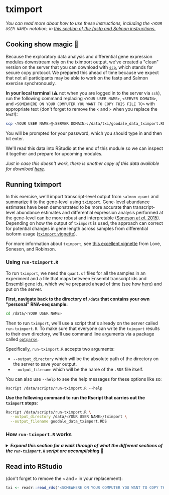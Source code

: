 # tximport


_You can read more about how to use these instructions, including the `<YOUR USER NAME>` notation, in [this section of the fastp and Salmon instructions.](https://github.com/jaclyn-taroni/2021-mdibl-fair/blob/main/instruction-material/bulk-rnaseq/01-fastp-salmon.md#how-to-use-these-directions)_

## Cooking show magic 🍳

Because the exploratory data analysis and differential gene expression modules downstream rely on the tximport output, we've created a "clean" version on the server that you can download with [`scp`](https://en.wikipedia.org/wiki/Secure_copy_protocol), which stands for secure copy protocol. 
We prepared this ahead of time because we expect that not all participants may be able to work on the fastp and Salmon exercise synchronously.

**In your local terminal** (⚠️ not when you are logged in to the server via `ssh`), run the following command replacing `<YOUR USER NAME>`, `<SERVER DOMAIN>`, and `<SOMEWHERE ON YOUR COMPUTER YOU WANT TO COPY THIS FILE TO>` with appropriate text (don't forget to remove the `<` and `>` when you replace the text!):

```sh
scp <YOUR USER NAME>@<SERVER DOMAIN>:/data/txi/goodale_data_tximport.RDS <SOMEWHERE ON YOUR COMPUTER YOU WANT TO COPY THIS FILE TO>
```

You will be prompted for your password, which you should type in and then hit enter. 

We'll read this data into RStudio at the end of this module so we can inspect it together and prepare for upcoming modules.

_Just in case this doesn't work, there is another copy of this data available for download [here](https://github.com/jaclyn-taroni/2021-mdibl-fair/raw/main/setup/bulk-rnaseq/tximport/goodale_data_tximport.RDS)._


## Running tximport

In this exercise, we'll import transcript-level output from `salmon quant` and
summarize it to the gene-level using [`tximport`](https://bioconductor.org/packages/release/bioc/html/tximport.html).
Gene-level abundance estimates have been demonstrated to be more accurate than transcript-level abundance estimates and differential expression analysis performed at the gene-level can be more robust and interpretable ([Soneson *et al.* 2015](http://dx.doi.org/10.12688/f1000research.7563.2)).
Depending on how the output of `tximport` is used, the approach can correct for potential changes in gene length across samples from differential isoform usage ([`tximport` vignette](https://bioconductor.org/packages/release/bioc/vignettes/tximport/inst/doc/tximport.html)).

For more information about `tximport`, see [this excellent vignette](https://bioconductor.org/packages/release/bioc/vignettes/tximport/inst/doc/tximport.html) from Love, Soneson, and Robinson.

### Using `run-tximport.R`

To run `tximport`, we need the `quant.sf` files for all the samples in an experiment and a file that maps between Ensembl transcript ids and Ensembl gene ids, which we've prepared ahead of time (see how [here](https://github.com/jaclyn-taroni/2021-mdibl-fair/blob/main/setup/bulk-rnaseq/scripts/prepare-tx2gene.R)) and put on the server.

**First, navigate back to the directory of `/data` that contains your own "personal" RNA-seq sample:**

```sh
cd /data/<YOUR USER NAME>
```

Then to run `tximport`, we'll use a script that's already on the server called `run-tximport.R`.
To make sure that everyone can write the `tximport` results to their own directory, we'll use command line arguments via a package called [`optparse`](https://cran.r-project.org/web/packages/optparse/index.html).

Specifically, `run-tximport.R` accepts two arguments:

* `--output_directory` which will be the absolute path of the directory on the server to save your output.
* `--output_filename` which will be the name of the `.RDS` file itself.

You can also use `--help` to see the help messages for these options like so: 

```
Rscript /data/scripts/run-tximport.R --help
```

**Use the following command to run the Rscript that carries out the `tximport` steps**:

```sh
Rscript /data/scripts/run-tximport.R \
  --output_directory /data/<YOUR USER NAME>/tximport \
  --output_filename goodale_data_tximport.RDS
```

### How `run-tximport.R` works

<details>
<summary> <b><i>Expand this section for a walk through of what the different sections of the <code>run-tximport.R</code> script are accomplishing</b></i> 🚀 </summary>

Let's walk through what the different sections of the `run-tximport.R` script are accomplishing (you can view this script on GitHub [here](https://github.com/jaclyn-taroni/2021-mdibl-fair/tree/main/instruction-material/bulk-rnaseq/scripts-for-server/run-tximport.R)).

⚠️ _Do not copy and paste this R code into the command line_ ⚠️

#### Required libraries

The first thing the script does is load the required packages into the environment with `library()`.

```R
#### Required libraries --------------------------------------------------------

library(tximport)
library(optparse)
```

#### Command line options

This section is what is required for using the command line arguments via `optparse`.
`option_list` is the list of command line options we create with [`make_option()`](https://www.rdocumentation.org/packages/optparse/versions/1.6.6/topics/make_option) from `optparse`, which we parse with [`parse_args()`](https://www.rdocumentation.org/packages/optparse/versions/1.6.6/topics/parse_args).

Don't worry about this too much – the most important point is that by using a command line option in this script , rather than ["hard coding"](https://en.wikipedia.org/wiki/Hard_coding) the output directory into the code itself, everyone in the course can use it for their purposes!

```r
#### Command line options ------------------------------------------------------

option_list <- list(
  make_option(
    opt_str = "--output_directory",
    type = "character",
    default = NULL,
    help = "A directory on the server where you can save your output, e.g., /data/<your username>/tximport",
  ),
  make_option(
    opt_str = "--output_filename",
    type = "character",
    default = "goodale_data_tximport.RDS",
    help = ".RDS to be saved in the directory specified by --output_directory",
  )
)

# Parse options
opt <- parse_args(OptionParser(option_list = option_list))
```

The last step in this section tells R to report an error (which will _stop_ the script from continuing to run) if you do not specify anything to `--output_directory`.
By default `opt$output_directory` will be `NULL` (as set via `make_option()` above), so the [`stop()`](https://www.rdocumentation.org/packages/base/versions/3.6.2/topics/stop) in the [`if()`](http://applied-r.com/conditionals-in-r/#the-if-statement) statement will run if that argument is not used.

```R
# Error handling in case output directory is not specified
if (is.null(opt$output_directory)) {
  stop("You must specify where to save the tximport output with --output_directory!")
}

```

By placing this right after the command line options are parsed, we _fail early_ instead of waiting until we need to do something like write to file (which will required the output directory is specified!).
If we didn't fail early, we might waste time computing an object that we wouldn't be able to save as a file.

#### Files and directories 

This code will create the directory, including parent folders (`recursive = TRUE`), specified by `--output_directory`.
Steps like this prevent the scripts from failing to write the output file in case someone forgot to create the directory ahead of time.

```r
#### Files & directories -------------------------------------------------------

# Create the output directory if it doesn't exist yet
dir.create(opt$output_directory, showWarnings = FALSE, recursive = TRUE)

```

We next save the full filename, complete with path, to a variable called `txi_file`.
[`file.path()`](https://www.rdocumentation.org/packages/base/versions/3.6.2/topics/file.path) allows us to "paste" together the directory specified with `--output_directory` and the filename specified with `--output_filename`.

```r
# Set up output file path from options
txi_file <- file.path(opt$output_directory, opt$output_filename)
```

We need _everyone's_ "personal" Salmon quantification files to use `tximport`.
So, we'll list all the files in `/data` with the pattern `"quant.sf"` and assign their full paths to `salmon_files`.

```r
# List all quant files that folks processed
salmon_files <- list.files(path = "/data",
                           pattern = "quant.sf",
                           full.names = TRUE,
                           recursive = TRUE)
                           
```

Then, just in case there are any _other_ `quant.sf` files on the server in `/data`, we'll filter to only the 

```r

# Make sure these are files in "personal" data directories
# Which are in `/data/workshop-*`
salmon_files <- salmon_files[stringr::str_detect(salmon_files, "workshop-*")]

```

In the instructions for Salmon, everyone was asked to save their Salmon output in `/data/<USER NAME>/salmon/<SAMPLE IDENTIFIER>`.
The `quant.sf` will be in the `<SAMPLE IDENTIFIER>` directory, so the second to last "word" when we split by forward slashes (`/`) should be the sample identifier.

```r
# The sample identifier *should* always be the directory that contains the 
# quant.sf file
sample_identifiers <- stringr::word(salmon_files, -2, sep = .Platform$file.sep)

# In case folks have the same starting set of samples, we need to make these IDs
# unique with `make.names()`.
# In an ideal scenario, we'd handle any duplicates, too. We have a clean
# version of this data to be used with exploratory data analysis and edgeR, so
# we'll keep it simple for this exercise.
names(salmon_files) <- make.names(sample_identifiers, unique = TRUE)
```

In addition to the `quant.sf` files, `tximport()` requires that you provide it with a data frame with 2 columns: the first column should include transcript identifiers that match what you used with Salmon (typically Ensembl transcript IDs) and the second should include gene identifiers you wish to summarize to (typically Ensembl gene IDs).
We prepped that ahead of time and saved it as `/data/index/Homo_sapiens/Homo_sapiens_Ensembl_v103_tx2gene.tsv` on the server.

```r
# Transcript to gene mapping (tx2gene) required for tximport step 
tx2gene_file <- file.path("/data", "index", "Homo_sapiens",
                          "Homo_sapiens_Ensembl_v103_tx2gene.tsv")
```

#### tximport

We read in the transcript-to-gene tab-separated values file with `read_tsv()`. 
`read_tsv()` comes from the `readr` package.
We didn't load `readr` at the top of the script, so we can reference this function and this function only by using `::` nomenclature – `readr::read_tsv()`. 

```r
#### tximport ------------------------------------------------------------------

# Read in tx2gene TSV
tx2gene_df <- readr::read_tsv(tx2gene_file)
```

If we were to look at the first few rows of `tx2gene_df` (using `head()`), here's what we would see:

>```r
> head(tx2gene_df)
># A tibble: 6 x 2
>  tx_id           gene_id        
>  <chr>           <chr>          
> 1 ENST00000387314 ENSG00000210049
> 2 ENST00000389680 ENSG00000211459
> 3 ENST00000387342 ENSG00000210077
> 4 ENST00000387347 ENSG00000210082
> 5 ENST00000612848 ENSG00000276345
> 6 ENST00000386347 ENSG00000209082
> ```

Now we pass all of the paths to the quantification files and the transcript-to-gene data frame to `tximport()`, which will import all of the quant files and summarize the values to the gene-level by default.
We use `countsFromAbundance = "no"` (the default) to import the estimated counts from Salmon.

Above, you may have noticed that `tx2gene_df` uses identifiers that don't include [Ensembl version information](https://useast.ensembl.org/Help/Faq?id=488).
Version numbers follow a period (`.`) at the end of the identifier. 
For example, the second version of a human Ensembl transcript ID follows this pattern: `ENSTXXXXXXXXXX.2`.
The `quant.sf` files _do_ have version numbers, so we need to set `ignoreTxVersion = TRUE` for this to work!

```r
# tximport step
txi <- tximport(salmon_files, 
                type = "salmon", 
                tx2gene = tx2gene_df,
                countsFromAbundance = "no",
                ignoreTxVersion = TRUE)
```

Finally, we write to file with another `readr` function `write_rds()`. 
Recall that `txi_file` is created by "pasting" together the directory specified with `--output_directory` and the filename specified with `--output_filename`.

```r
# Save the tximport data as an RDS
readr::write_rds(txi, txi_file)
```

RDS is a special file format that we will cover in more detail below!

</details>


## Read into RStudio

 (don't forget to remove the `<` and `>` in your replacement):

```r
txi <- readr::read_rds("<SOMEWHERE ON YOUR COMPUTER YOU WANT TO COPY THIS FILE TO>")
```


